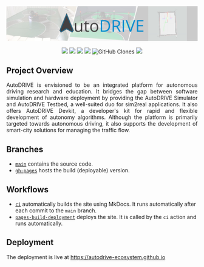 <img src="docs/assets/images/banners/AutoDRIVE Banner.png">

<p align="center">
  <img src="https://komarev.com/ghpvc/?username=AutoDRIVE-Ecosystem&label=Views&color=brightgreen">
  <img src="https://img.shields.io/github/followers/AutoDRIVE-Ecosystem?style=flat&label=Followers&color=blueviolet">
  <img src="https://badgen.net/github/stars/Tinker-Twins/AutoDRIVE?label=Stars&color=blue">
  <img src="https://badgen.net/github/forks/Tinker-Twins/AutoDRIVE?label=Forks&color=orange">
  <img alt='GitHub Clones' src='https://img.shields.io/badge/dynamic/json?color=red&label=Clones&query=count&url=https://gist.githubusercontent.com/Tinker-Twins/e2855ef0fa018279b206045be92424cb/raw/clone.json'>
  <img src="https://img.shields.io/github/downloads/Tinker-Twins/AutoDRIVE/total?color=yellow&label=Downloads">
</p>

## Project Overview

<p align="justify">
AutoDRIVE is envisioned to be an integrated platform for autonomous driving research and education. It bridges the gap between software simulation and hardware deployment by providing the AutoDRIVE Simulator and AutoDRIVE Testbed, a well-suited duo for sim2real applications. It also offers AutoDRIVE Devkit, a developer's kit for rapid and flexible development of autonomy algorithms. Although the platform is primarily targeted towards autonomous driving, it also supports the development of smart-city solutions for managing the traffic flow.
</p>

## Branches

- [`main`](https://github.com/AutoDRIVE-Ecosystem/autodrive-ecosystem.github.io/tree/main) contains the source code.
- [`gh-pages`](https://github.com/AutoDRIVE-Ecosystem/autodrive-ecosystem.github.io/tree/gh-pages) hosts the build (deployable) version.

## Workflows

- [`ci`](https://github.com/AutoDRIVE-Ecosystem/autodrive-ecosystem.github.io/actions/workflows/ci.yml) automatically builds the site using MkDocs. It runs automatically after each commit to the `main` branch.
- [`pages-build-deployment`](https://github.com/AutoDRIVE-Ecosystem/autodrive-ecosystem.github.io/actions/workflows/pages/pages-build-deployment) deploys the site. It is called by the `ci` action and runs automatically.

## Deployment

The deployment is live at https://autodrive-ecosystem.github.io
